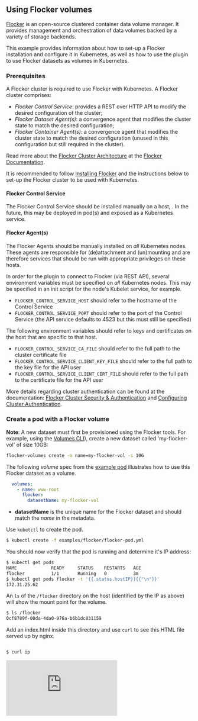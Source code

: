 <!-- BEGIN MUNGE: UNVERSIONED_WARNING -->


<!-- END MUNGE: UNVERSIONED_WARNING -->

## Using Flocker volumes

[Flocker](https://clusterhq.com/flocker) is an open-source clustered container data volume manager. It provides management
and orchestration of data volumes backed by a variety of storage backends.

This example provides information about how to set-up a Flocker installation and configure it in Kubernetes, as well as how to use the plugin to use Flocker datasets as volumes in Kubernetes.

### Prerequisites

A Flocker cluster is required to use Flocker with Kubernetes. A Flocker cluster comprises:

- *Flocker Control Service*: provides a REST over HTTP API to modify the desired configuration of the cluster;
- *Flocker Dataset Agent(s)*: a convergence agent that modifies the cluster state to match the desired configuration;
- *Flocker Container Agent(s)*: a convergence agent that modifies the cluster state to match the desired configuration (unused in this configuration but still required in the cluster).

Read more about the [Flocker Cluster Architecture](https://docs.clusterhq.com/en/latest/concepts/architecture.html) at the [Flocker Documentation](https://docs.clusterhq.com/).

It is recommended to follow [Installing Flocker](https://docs.clusterhq.com/en/latest/install/index.html) and the instructions below to set-up the Flocker cluster to be used with Kubernetes.

#### Flocker Control Service

The Flocker Control Service should be installed manually on a host, . In the future, this may be deployed in pod(s) and exposed as a Kubernetes service.

#### Flocker Agent(s)

The Flocker Agents should be manually installed on *all* Kubernetes nodes. These agents are responsible for (de)attachment and (un)mounting and are therefore services that should be run with appropriate privileges on these hosts.

In order for the plugin to connect to Flocker (via REST API), several environment variables must be specified on *all* Kubernetes nodes. This may be specified in an init script for the node's Kubelet service, for example.

- `FLOCKER_CONTROL_SERVICE_HOST` should refer to the hostname of the Control Service
- `FLOCKER_CONTROL_SERVICE_PORT` should refer to the port of the Control Service (the API service defaults to 4523 but this must still be specified)

The following environment variables should refer to keys and certificates on the host that are specific to that host.

- `FLOCKER_CONTROL_SERVICE_CA_FILE` should refer to the full path to the cluster certificate file
- `FLOCKER_CONTROL_SERVICE_CLIENT_KEY_FILE` should refer to the full path to the key file for the API user
- `FLOCKER_CONTROL_SERVICE_CLIENT_CERT_FILE` should refer to the full path to the certificate file for the API user

More details regarding cluster authentication can be found at the documentation: [Flocker Cluster Security & Authentication](https://docs.clusterhq.com/en/latest/concepts/security.html) and [Configuring Cluster Authentication](https://docs.clusterhq.com/en/latest/config/configuring-authentication.html).

### Create a pod with a Flocker volume

**Note**: A new dataset must first be provisioned using the Flocker tools. For example, using the [Volumes CLI](https://docs.clusterhq.com/en/latest/labs/volumes-cli.html)), create a new dataset called 'my-flocker-vol' of size 10GB:

```sh
flocker-volumes create -m name=my-flocker-vol -s 10G
```

The following *volume* spec from the [example pod](flocker-pod.yml) illustrates how to use this Flocker dataset as a volume.

```yaml
  volumes:
    - name: www-root
      flocker:
        datasetName: my-flocker-vol
```

- **datasetName** is the unique name for the Flocker dataset and should match the *name* in the metadata.

Use `kubetctl` to create the pod.

```sh
$ kubectl create -f examples/flocker/flocker-pod.yml
```

You should now verify that the pod is running and determine it's IP address:

```sh
$ kubectl get pods
NAME             READY     STATUS    RESTARTS   AGE
flocker          1/1       Running   0          3m
$ kubectl get pods flocker -t '{{.status.hostIP}}{{"\n"}}'
172.31.25.62
```

An `ls` of the `/flocker` directory on the host (identified by the IP as above) will show the mount point for the volume.

```sh
$ ls /flocker
0cf8789f-00da-4da0-976a-b6b1dc831159
```

Add an index.html inside this directory and use `curl` to see this HTML file served up by nginx.

```sh

$ curl ip

```





<!-- BEGIN MUNGE: IS_VERSIONED -->
<!-- TAG IS_VERSIONED -->
<!-- END MUNGE: IS_VERSIONED -->


<!-- BEGIN MUNGE: GENERATED_ANALYTICS -->
[![Analytics](https://kubernetes-site.appspot.com/UA-36037335-10/GitHub/examples/flocker/README.md?pixel)]()
<!-- END MUNGE: GENERATED_ANALYTICS -->
